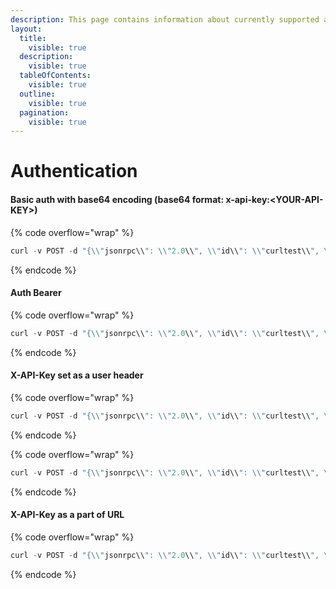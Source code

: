 ```yaml
---
description: This page contains information about currently supported authentication types.
layout:
  title:
    visible: true
  description:
    visible: true
  tableOfContents:
    visible: true
  outline:
    visible: true
  pagination:
    visible: true
---
```


# Authentication

#### **Basic auth with base64 encoding (base64 format: x-api-key:\<YOUR-API-KEY>)**

{% code overflow="wrap" %}
```jsx
curl -v POST -d "{\\"jsonrpc\\": \\"2.0\\", \\"id\\": \\"curltest\\", \\"method\\": \\"getblockchaininfo\\", \\"params\\": []}" -H "content-type: application/json" <https://bitcoin-mainnet-05.rpc.tatum.com> -H "Authorization: Basic eC1hcUjta2V5OnQtJuQzOGY1NGHlYjQ1NWUwFDGjZEZjNDliHTY0ODA3Njg3NWUwNjEyMDAxY2VlZTkwYw=="
```
{% endcode %}

#### **Auth Bearer**

{% code overflow="wrap" %}
```jsx
curl -v POST -d "{\\"jsonrpc\\": \\"2.0\\", \\"id\\": \\"curltest\\", \\"method\\": \\"getblockchaininfo\\", \\"params\\": []}" -H "content-type: application/json" <https://bitcoin-mainnet-05.rpc.tatum.io> -H "Authorization: bearer t-6438t5256eb455e123cefc49b-648076905e06165432ceee88c"
```
{% endcode %}

#### **X-API-Key set as a user header**

{% code overflow="wrap" %}
```jsx
curl -v POST -d "{\\"jsonrpc\\": \\"2.0\\", \\"id\\": \\"curltest\\", \\"method\\": \\"getblockchaininfo\\", \\"params\\": []}" -H "content-type: application/json" <https://bitcoin-mainnet-05.rpc.tatum.io> --user "x-api-key:t-6438t5256eb455e123cefc49b-648076905e06165432ceee88c"
```
{% endcode %}

{% code overflow="wrap" %}
```jsx
curl -v POST -d "{\\"jsonrpc\\": \\"2.0\\", \\"id\\": \\"curltest\\", \\"method\\": \\"getblockchaininfo\\", \\"params\\": []}" -H "content-type: application/json" <https://bitcoin-mainnet-05.rpc.tatum.io> --header "x-api-key:t-6438t5256eb455e123cefc49b-648076905e06165432ceee88c"
```
{% endcode %}

#### **X-API-Key as a part of URL**

{% code overflow="wrap" %}
```jsx
curl -v POST -d "{\\"jsonrpc\\": \\"2.0\\", \\"id\\": \\"curltest\\", \\"method\\": \\"getblockchaininfo\\", \\"params\\": []}" -H "content-type: application/json" <https://bitcoin-mainnet-05.rpc.tatum.com> -H "Authorization: Basic eC1hcUjta2V5OnQtJuQzOGY1NGHlYjQ1NWUwFDGjZEZjNDliHTY0ODA3Njg3NWUwNjEyMDAxY2VlZTkwYw=="
```
{% endcode %}
